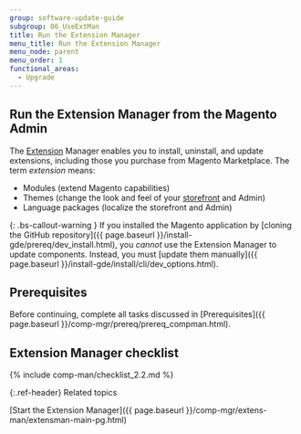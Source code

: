 ```yaml
---
group: software-update-guide
subgroup: 06_UseExtMan
title: Run the Extension Manager
menu_title: Run the Extension Manager
menu_node: parent
menu_order: 1
functional_areas:
  - Upgrade
---
```


## Run the Extension Manager from the Magento Admin

The [Extension](https://glossary.magento.com/extension) Manager enables you to install, uninstall, and update extensions, including those you purchase from Magento Marketplace. The term *extension* means:

* Modules (extend Magento capabilities)
* Themes (change the look and feel of your [storefront](https://glossary.magento.com/storefront) and Admin)
* Language packages (localize the storefront and Admin)

{: .bs-callout-warning }
If you installed the Magento application by [cloning the GitHub repository]({{ page.baseurl }}/install-gde/prereq/dev_install.html), you *cannot* use the Extension Manager to update components. Instead, you must [update them manually]({{ page.baseurl }}/install-gde/install/cli/dev_options.html).

## Prerequisites

Before continuing, complete all tasks discussed in [Prerequisites]({{ page.baseurl }}/comp-mgr/prereq/prereq_compman.html).

## Extension Manager checklist
{% include comp-man/checklist_2.2.md %}

{:.ref-header}
Related topics

[Start the Extension Manager]({{ page.baseurl }}/comp-mgr/extens-man/extensman-main-pg.html)
